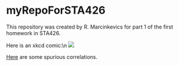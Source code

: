 # myRepoForSTA426
This repository was created by R. Marcinkevics for part 1 of the first homework in STA426.

Here is an xkcd comic:\n
![](https://imgs.xkcd.com/comics/correlation.png)

[Here](http://www.tylervigen.com/spurious-correlations) are some spurious correlations.
